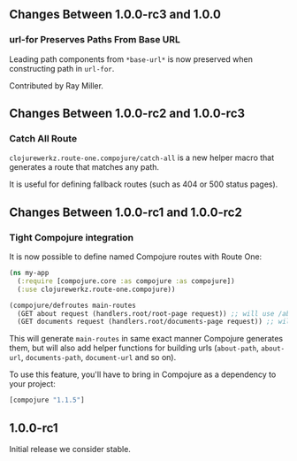 ## Changes Between 1.0.0-rc3 and 1.0.0

### url-for Preserves Paths From Base URL

Leading path components from `*base-url*` is now preserved when
constructing path in `url-for`.

Contributed by Ray Miller.


## Changes Between 1.0.0-rc2 and 1.0.0-rc3

### Catch All Route

`clojurewerkz.route-one.compojure/catch-all` is a new helper macro that
generates a route that matches any path.

It is useful for defining fallback routes (such as 404 or 500 status pages).


## Changes Between 1.0.0-rc1 and 1.0.0-rc2

### Tight Compojure integration

It is now possible to define named Compojure routes with Route One:

```clj
(ns my-app
  (:require [compojure.core :as compojure :as compojure])
  (:use clojurewerkz.route-one.compojure))

(compojure/defroutes main-routes
  (GET about request (handlers.root/root-page request)) ;; will use /about as a template
  (GET documents request (handlers.root/documents-page request)) ;; will use /documents as a template)
```

This will generate `main-routes` in same exact manner Compojure
generates them, but will also add helper functions for building urls
(`about-path`, `about-url`, `documents-path`, `document-url` and so
on).

To use this feature, you'll have to bring in Compojure as a dependency
to your project:

```clj
[compojure "1.1.5"]
```


## 1.0.0-rc1

Initial release we consider stable.
